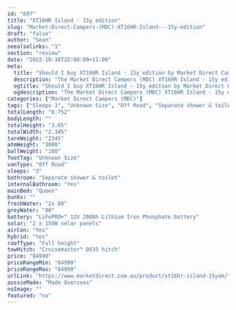 ```yaml
---
id: "697"
title: "XT16HR Island - 15y edition"
slug: "Market-Direct-Campers-(MDC)-XT16HR-Island---15y-edition"
draft: "false"
author: "Sean"
seealsolinks: "1"
section: "review"
date: "2022-10-10T22:00:09+11:00"
meta:
  title: "Should I buy XT16HR Island - 15y edition by Market Direct Campers (MDC)?"
  description: "The Market Direct Campers (MDC) XT16HR Island - 15y edition is classed as Off Road, and sleeps 3 people. It is Made Overseas and comes in at Unknown Size. It generally has Separate shower & toilet."
  ogtitle: "Should I buy XT16HR Island - 15y edition by Market Direct Campers (MDC)?"
  ogdescription: "The Market Direct Campers (MDC) XT16HR Island - 15y edition is classed as Off Road, and sleeps 3 people. It is Made Overseas and comes in at Unknown Size. It generally has Separate shower & toilet."
categories: ["Market Direct Campers (MDC)"]
tags: ["Sleeps 3", "Unknown Size", "Off Road", "Separate shower & toilet", "Full height", "80 - 100k", "Made Overseas"]
totalLength: "6.752"
bodyLength: ""
totalHeight: "3.05"
totalWidth: "2.345"
tareWeight: "2345"
atmWeight: "3000"
ballWeight: "180"
footTag: "Unknown Size"
vanType: "Off Road"
sleeps: "3"
bathroom: "Separate shower & toilet"
internalBathroom: "Yes"
mainBed: "Queen"
bunks: ""
freshWater: "2x 80"
greyWater: "80"
battery: "LiFePRO+™ 12V 200Ah Lithium Iron Phosphate battery"
solar: "2 x 150W solar panels"
airCon: "Yes"
hybrid: "Yes"
roofType: "Full height"
towHitch: "Cruisemaster™ DO35 hitch"
price: "84990"
priceRangeMin: "84990"
priceRangeMax: "84990"
urlLink: "https://www.marketdirect.com.au/product/xt16hr-island-15yam/"
aussieMade: "Made Overseas"
noImage: ""
featured: "no"
---
```

